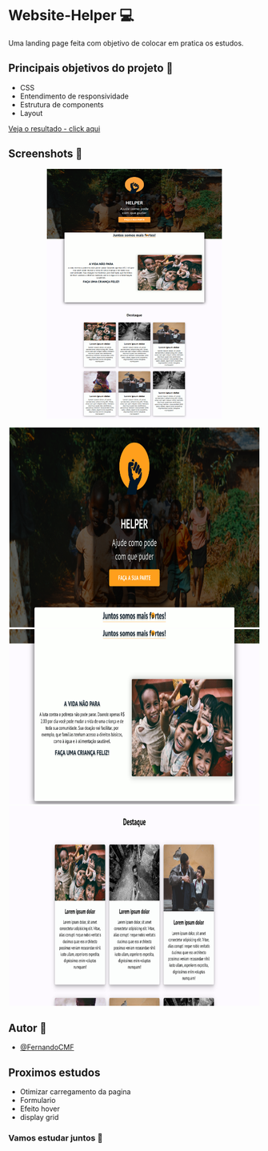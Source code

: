 
# Website-Helper :computer:

Uma landing page feita com objetivo de colocar em pratica os estudos.



## Principais objetivos do projeto :dart:
- CSS
- Entendimento de responsividade
- Estrutura de components
- Layout

[Veja o resultado - click aqui](https://react-helper.vercel.app/)

  
## Screenshots :camera_flash:
<p align="center">
  <img src="./screenshots/img-1.png" width="350" height="500">
</p>
<p align="center">
   <img src="./screenshots/img-2.png" width="500" height="400" >
  <img src="./screenshots/img-3.png" width="500" height="350" >
  <img src="./screenshots/img-4.png" width="500" height="400" >
</p>
  
## Autor :vulcan_salute:

- [@FernandoCMF](https://github.com/FernandoCMF)

  
## Proximos estudos

- Otimizar carregamento da pagina
- Formulario
- Efeito hover
- display grid

### Vamos estudar juntos :rocket:

